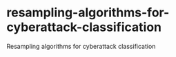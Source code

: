 # resampling-algorithms-for-cyberattack-classification
Resampling algorithms for cyberattack classification
